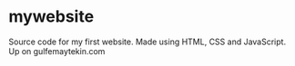 # mywebsite
Source code for my first website. Made using HTML, CSS and JavaScript.
Up on gulfemaytekin.com
